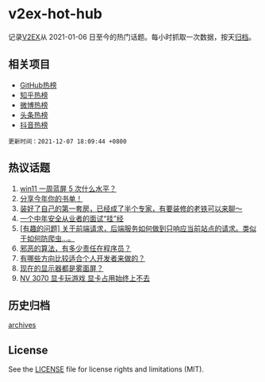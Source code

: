 # v2ex-hot-hub

 记录[V2EX](https://www.v2ex.com/)从 2021-01-06 日至今的热门话题。每小时抓取一次数据，按天[归档](archives)。
 
 ## 相关项目

- [GitHub热榜](https://github.com/lonnyzhang423/github-hot-hub)
- [知乎热榜](https://github.com/lonnyzhang423/zhihu-hot-hub)
- [微博热榜](https://github.com/lonnyzhang423/weibo-hot-hub)
- [头条热榜](https://github.com/lonnyzhang423/toutiao-hot-hub)
- [抖音热榜](https://github.com/lonnyzhang423/douyin-hot-hub)


 `更新时间：2021-12-07 18:09:44 +0800`

## 热议话题

1. [win11 一周蓝屏 5 次什么水平？](https://www.v2ex.com/t/820433)
1. [分享今年你的书单！](https://www.v2ex.com/t/820522)
1. [装好了自己的第一套房，已经成了半个专家，有要装修的老铁可以来聊～](https://www.v2ex.com/t/820477)
1. [一个中年安全从业者的面试“挂”经](https://www.v2ex.com/t/820453)
1. [[有趣的问题] 关于前端请求，后端服务如何做到只响应当前站点的请求。类似于如何防爬虫...。](https://www.v2ex.com/t/820478)
1. [邪恶的算法，有多少责任在程序员？](https://www.v2ex.com/t/820521)
1. [有哪些方向比较适合个人开发者来做的？](https://www.v2ex.com/t/820593)
1. [现在的显示器都是雾面屏？](https://www.v2ex.com/t/820431)
1. [NV 3070 显卡玩游戏 显卡占用始终上不去](https://www.v2ex.com/t/820541)

## 历史归档

[archives](archives)

## License

See the [LICENSE](LICENSE) file for license rights and limitations (MIT).
